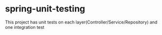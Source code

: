 # spring-unit-testing
This project has unit tests on each layer(Controller/Service/Repository) and one integration test

